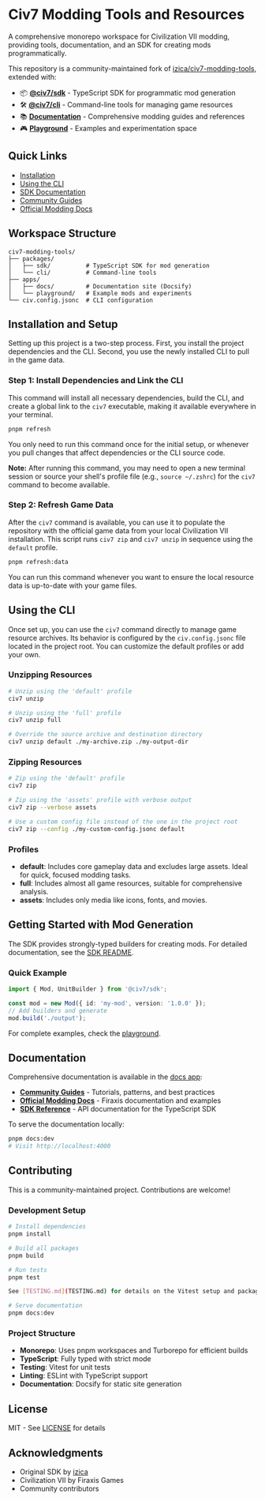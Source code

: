 # Civ7 Modding Tools and Resources

A comprehensive monorepo workspace for Civilization VII modding, providing tools, documentation, and an SDK for creating mods programmatically.

This repository is a community-maintained fork of [izica/civ7-modding-tools](https://github.com/izica/civ7-modding-tools), extended with:
- 📦 **[@civ7/sdk](packages/sdk)** - TypeScript SDK for programmatic mod generation
- 🛠️ **[@civ7/cli](packages/cli)** - Command-line tools for managing game resources
- 📚 **[Documentation](apps/docs)** - Comprehensive modding guides and references
- 🎮 **[Playground](apps/playground)** - Examples and experimentation space

## Quick Links
- [Installation](#installation-and-setup)
- [Using the CLI](#using-the-cli)
- [SDK Documentation](packages/sdk/README.md)
- [Community Guides](apps/docs/site/community/)
- [Official Modding Docs](apps/docs/site/civ7-official/modding/)

## Workspace Structure

```
civ7-modding-tools/
├── packages/
│   ├── sdk/          # TypeScript SDK for mod generation
│   └── cli/          # Command-line tools
├── apps/
│   ├── docs/         # Documentation site (Docsify)
│   └── playground/   # Example mods and experiments
└── civ.config.jsonc  # CLI configuration
```

## Installation and Setup

Setting up this project is a two-step process. First, you install the project dependencies and the CLI. Second, you use the newly installed CLI to pull in the game data.

### Step 1: Install Dependencies and Link the CLI

This command will install all necessary dependencies, build the CLI, and create a global link to the `civ7` executable, making it available everywhere in your terminal.

```bash
pnpm refresh
```
You only need to run this command once for the initial setup, or whenever you pull changes that affect dependencies or the CLI source code.

**Note:** After running this command, you may need to open a new terminal session or source your shell's profile file (e.g., `source ~/.zshrc`) for the `civ7` command to become available.

### Step 2: Refresh Game Data

After the `civ7` command is available, you can use it to populate the repository with the official game data from your local Civilization VII installation. This script runs `civ7 zip` and `civ7 unzip` in sequence using the `default` profile.

```bash
pnpm refresh:data
```

You can run this command whenever you want to ensure the local resource data is up-to-date with your game files.

## Using the CLI

Once set up, you can use the `civ7` command directly to manage game resource archives. Its behavior is configured by the `civ.config.jsonc` file located in the project root. You can customize the default profiles or add your own.

### Unzipping Resources
```bash
# Unzip using the 'default' profile
civ7 unzip

# Unzip using the 'full' profile
civ7 unzip full

# Override the source archive and destination directory
civ7 unzip default ./my-archive.zip ./my-output-dir
```

### Zipping Resources
```bash
# Zip using the 'default' profile
civ7 zip

# Zip using the 'assets' profile with verbose output
civ7 zip --verbose assets

# Use a custom config file instead of the one in the project root
civ7 zip --config ./my-custom-config.jsonc default
```

### Profiles
- **default**: Includes core gameplay data and excludes large assets. Ideal for quick, focused modding tasks.
- **full**: Includes almost all game resources, suitable for comprehensive analysis.
- **assets**: Includes only media like icons, fonts, and movies.


## Getting Started with Mod Generation

The SDK provides strongly-typed builders for creating mods. For detailed documentation, see the [SDK README](packages/sdk/README.md).

### Quick Example

```typescript
import { Mod, UnitBuilder } from '@civ7/sdk';

const mod = new Mod({ id: 'my-mod', version: '1.0.0' });
// Add builders and generate
mod.build('./output');
```

For complete examples, check the [playground](apps/playground/src/examples/).







## Documentation

Comprehensive documentation is available in the [docs app](apps/docs/):

- **[Community Guides](apps/docs/site/community/)** - Tutorials, patterns, and best practices
- **[Official Modding Docs](apps/docs/site/civ7-official/modding/)** - Firaxis documentation and examples
- **[SDK Reference](packages/sdk/)** - API documentation for the TypeScript SDK

To serve the documentation locally:

```bash
pnpm docs:dev
# Visit http://localhost:4000
```

## Contributing

This is a community-maintained project. Contributions are welcome!

### Development Setup

```bash
# Install dependencies
pnpm install

# Build all packages
pnpm build

# Run tests
pnpm test

See [TESTING.md](TESTING.md) for details on the Vitest setup and package-specific smoke tests.

# Serve documentation
pnpm docs:dev
```

### Project Structure

- **Monorepo**: Uses pnpm workspaces and Turborepo for efficient builds
- **TypeScript**: Fully typed with strict mode
- **Testing**: Vitest for unit tests
- **Linting**: ESLint with TypeScript support
- **Documentation**: Docsify for static site generation

## License

MIT - See [LICENSE](LICENSE) for details

## Acknowledgments

- Original SDK by [izica](https://github.com/izica/civ7-modding-tools)
- Civilization VII by Firaxis Games
- Community contributors